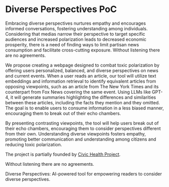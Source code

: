 # Diverse Perspectives PoC

Embracing diverse perspectives nurtures empathy and encourages informed conversations, fostering understanding among individuals. Considering that medias narrow their perspective to target specific audiences and increased polarization leads to decreased economic prosperity, there is a need of finding ways to limit partisan news consumption and facilitate cross-cutting exposure. Without listening there are no agreements.

We propose creating a webpage designed to combat toxic polarization by offering users personalized, balanced, and diverse perspectives on news and current events. When a user reads an article, our tool will utilize text embeddings and information retrieval to identify equivalent articles from opposing viewpoints, such as an article from The New York Times and its counterpart from Fox News covering the same event. Using LLMs like GPT-4, it will generate summaries highlighting the differences and similarities between these articles, including the facts they mention and they omitted. The goal is to enable users to consume information in a less biased manner, encouraging them to break out of their echo chambers.

By presenting contrasting viewpoints, the tool will help users break out of their echo chambers, encouraging them to consider perspectives different from their own. Understanding diverse viewpoints fosters empathy, promoting better communication and understanding among citizens and reducing toxic polarization.

The project is partially founded by [Civic Health Project](https://www.civichealthproject.org/).

Without listening there are no agreements.

Diverse Perspectives: AI-powered tool for empowering readers to consider diverse perspectives.
